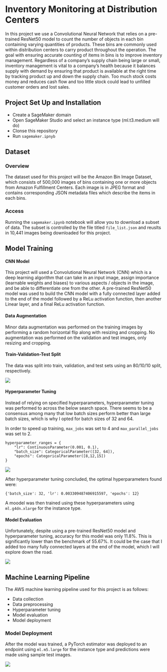 # Inventory Monitoring at Distribution Centers
In this project we use a Convolutional Neural Network that relies on a pre-trained ResNet50 model to count the number of objects in each bin containing varying quantities of products.  These bins are commonly used within distribution centers to carry product throughout the operation.  The goal with ensuring accurate counting of items in bins is to improve inventory management.  Regardless of a company’s supply chain being large or small, inventory management is vital to a company’s health because it balances supply with demand by ensuring that product is available at the right time by tracking product up and down the supply chain.  Too much stock costs money and reduces cash flow and too little stock could lead to unfilled customer orders and lost sales.


## Project Set Up and Installation
- Create a SageMaker domain
- Open SageMaker Studio and select an instance type (ml.t3.medium will do)
- Clonse this repository
- Run `sagemaker.ipnyb`

## Dataset

### Overview
The dataset used for this project will be the Amazon Bin Image Dataset, which consists of 500,000 images of bins containing one or more objects from Amazon Fulfillment Centers.  Each image is in JPEG format and contains corresponding JSON metadata files which describe the items in each bins.  

### Access
Running the `sagemaker.ipynb` notebook will allow you to download a subset of data.  The subset is controlled by the file titled `file_list.json` and reuslts in 10,441 images being downloaded for this project.

## Model Training

#### CNN Model
This project will used a Convolutional Neural Network (CNN) which is a deep learning algorithm that can take in an input image, assign importance (learnable weights and biases) to various aspects / objects in the image, and be able to differentiate one from the other.  A pre-trained ResNet50 model was used to build the CNN model with a fully connected layer added to the end of the model followed by a ReLu activation function, then another Linear layer, and a final ReLu activation function.


#### Data Augmentation
Minor data augmentation was performed on the training images by performing a random horizontal flip along with resizing and cropping.  No augmentation was performed on the validation and test images, only resizing and cropping.

#### Train-Validation-Test Split
The data was split into train, validation, and test sets using an 80/10/10 split, respectively.  

![](https://github.com/emoreno-hub/Inventory_Monitoring_Project/blob/main/screenshots/Dataset_image_distribution.png)

#### Hyperparameter Tuning
Instead of relying on specified hyperparameters, hyperparameter tuning was performed to across the below search space.  There seems to be a consensus among many that low batch sizes perform better than large batch sizes, which is why I opted for batch sizes of 32 and 64.

In order to speed up training, `max_jobs` was set to 4 and `max_parallel_jobs` was set to 2.

```
hyperparameter_ranges = {
    "lr": ContinuousParameter(0.001, 0.1),
    "batch_size": CategoricalParameter([32, 64]),
    "epochs": CategoricalParameter([8,12,15])
}
```

![](https://github.com/emoreno-hub/Inventory_Monitoring_Project/blob/main/screenshots/Training_jobs.PNG)


After hyperparameter tuning concluded, the optimal hyperparameters found were:

```
{'batch_size': 32, 'lr': 0.003309487406915597, 'epochs': 12}
```

A moodel was then trained using these hyperparameters using `ml.g4dn.xlarge` for the instance type.

#### Model Evaluation
Unfortunately, despite using a pre-trained ResNet50 model and hyperparameter tuning, accuracy for this model was only 11.8%.  This is significantly lower than the benchmark of 55.67%.  It could be the case that I added too many fully connected layers at the end of the model, which I will explore down the road.

![](https://github.com/emoreno-hub/Inventory_Monitoring_Project/blob/main/screenshots/Model_performance.PNG)

## Machine Learning Pipeline
The AWS machine learning pipeline used for this project is as follows:
- Data collection
- Data preprocessing
- Hyperparameter tuning
- Model evaluation
- Model deployment

### Model Deployment

After the model was trained, a PyTorch estimator was deployed to an endpoint using `ml.m5.large` for the instance type and predictions were made using sample test images.

![](https://github.com/emoreno-hub/Inventory_Monitoring_Project/blob/main/screenshots/Prediction.PNG)
